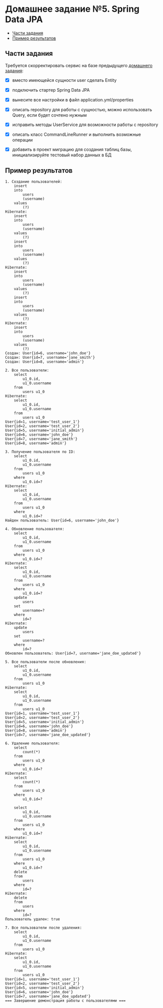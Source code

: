 # Домашнее задание №5. Spring Data JPA

* [Части задания](#части-задания)
* [Пример результатов](#пример-результатов)

## Части задания
Требуется скорректировать сервис на базе предыдущего [домашнего задания](../homework-spring-1):

- [X] вместо имеющейся сущности user сделать Entity

- [X] подключить стартер Spring Data JPA

- [X] вынесите все настройки в файл application.yml/properties

- [X] описать repository для работы с сущностью, можно использовать Query, если будет сочтено нужным

- [X] исправить методы UserService для возможности работы с repository

- [X] описать класс CommandLineRunner и выполнить возможные операции

- [X] добавить в проект миграцию для создания таблиц базы, инициализируйте тестовый набор данных в БД

## Пример результатов

```
1. Создание пользователей:
    insert 
    into
        users
        (username) 
    values
        (?)
Hibernate: 
    insert 
    into
        users
        (username) 
    values
        (?)
    insert 
    into
        users
        (username) 
    values
        (?)
Hibernate: 
    insert 
    into
        users
        (username) 
    values
        (?)
    insert 
    into
        users
        (username) 
    values
        (?)
Hibernate: 
    insert 
    into
        users
        (username) 
    values
        (?)
Создан: User{id=6, username='john_doe'}
Создан: User{id=7, username='jane_smith'}
Создан: User{id=8, username='admin'}

2. Все пользователи:
    select
        u1_0.id,
        u1_0.username 
    from
        users u1_0
Hibernate: 
    select
        u1_0.id,
        u1_0.username 
    from
        users u1_0
User{id=1, username='test_user_1'}
User{id=2, username='test_user_2'}
User{id=5, username='initial_admin'}
User{id=6, username='john_doe'}
User{id=7, username='jane_smith'}
User{id=8, username='admin'}

3. Получение пользователя по ID:
    select
        u1_0.id,
        u1_0.username 
    from
        users u1_0 
    where
        u1_0.id=?
Hibernate: 
    select
        u1_0.id,
        u1_0.username 
    from
        users u1_0 
    where
        u1_0.id=?
Найден пользователь: User{id=6, username='john_doe'}

4. Обновление пользователя:
    select
        u1_0.id,
        u1_0.username 
    from
        users u1_0 
    where
        u1_0.id=?
Hibernate: 
    select
        u1_0.id,
        u1_0.username 
    from
        users u1_0 
    where
        u1_0.id=?
    update
        users 
    set
        username=? 
    where
        id=?
Hibernate: 
    update
        users 
    set
        username=? 
    where
        id=?
Обновлен пользователь: User{id=7, username='jane_doe_updated'}

5. Все пользователи после обновления:
    select
        u1_0.id,
        u1_0.username 
    from
        users u1_0
Hibernate: 
    select
        u1_0.id,
        u1_0.username 
    from
        users u1_0
User{id=1, username='test_user_1'}
User{id=2, username='test_user_2'}
User{id=5, username='initial_admin'}
User{id=6, username='john_doe'}
User{id=8, username='admin'}
User{id=7, username='jane_doe_updated'}

6. Удаление пользователя:
    select
        count(*) 
    from
        users u1_0 
    where
        u1_0.id=?
Hibernate: 
    select
        count(*) 
    from
        users u1_0 
    where
        u1_0.id=?

    select
        u1_0.id,
        u1_0.username 
    from
        users u1_0 
    where
        u1_0.id=?
Hibernate: 
    select
        u1_0.id,
        u1_0.username 
    from
        users u1_0 
    where
        u1_0.id=?
    delete 
    from
        users 
    where
        id=?
Hibernate: 
    delete 
    from
        users 
    where
        id=?
Пользователь удален: true

7. Все пользователи после удаления:
    select
        u1_0.id,
        u1_0.username 
    from
        users u1_0
Hibernate: 
    select
        u1_0.id,
        u1_0.username 
    from
        users u1_0
User{id=1, username='test_user_1'}
User{id=2, username='test_user_2'}
User{id=5, username='initial_admin'}
User{id=6, username='john_doe'}
User{id=7, username='jane_doe_updated'}
=== Завершение демонстрация работы с пользователями ===
```